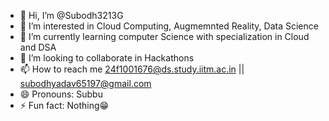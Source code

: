 - 👋 Hi, I’m @Subodh3213G
- 👀 I’m interested in Cloud Computing, Augmemnted Reality, Data Science
- 🌱 I’m currently learning computer Science with specialization in Cloud and DSA
- 💞️ I’m looking to collaborate in Hackathons
- 📫 How to reach me 24f1001676@ds.study.iitm.ac.in || subodhyadav65197@gmail.com
- 😄 Pronouns: Subbu
- ⚡ Fun fact: Nothing😁

<!---
Subodh3213G/Subodh3213G is a ✨ special ✨ repository because its `README.md` (this file) appears on your GitHub profile.
You can click the Preview link to take a look at your changes.
--->
